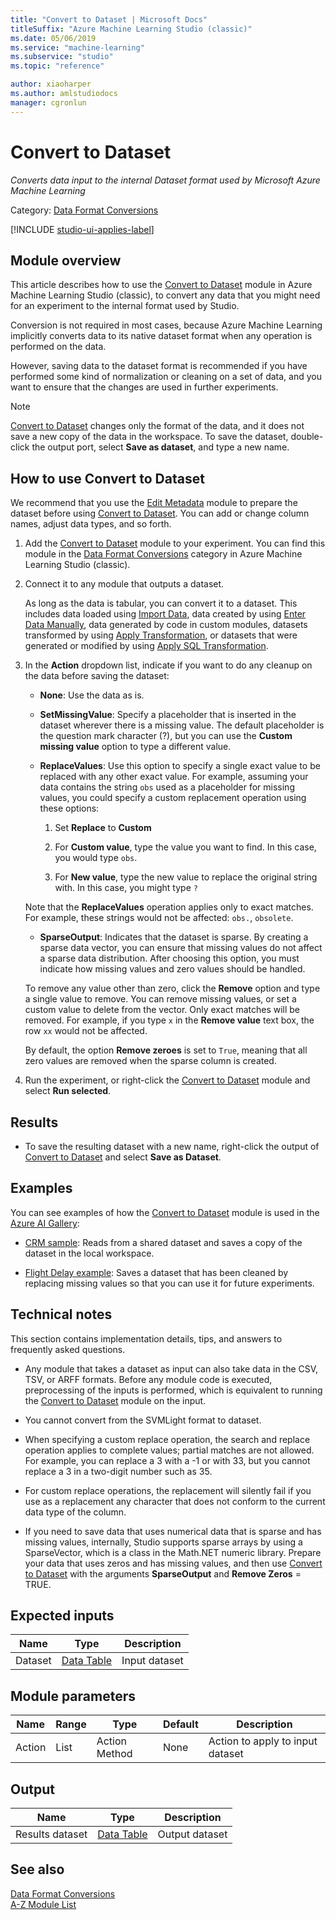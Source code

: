 ```yaml
---
title: "Convert to Dataset | Microsoft Docs"
titleSuffix: "Azure Machine Learning Studio (classic)"
ms.date: 05/06/2019
ms.service: "machine-learning"
ms.subservice: "studio"
ms.topic: "reference"

author: xiaoharper
ms.author: amlstudiodocs
manager: cgronlun
---
```

# Convert to Dataset
*Converts data input to the internal Dataset format used by Microsoft Azure Machine Learning*  
  
 Category: [Data Format Conversions](data-format-conversions.md)  

[!INCLUDE [studio-ui-applies-label](../includes/studio-ui-applies-label.md)]
  
## Module overview  

This article describes how to use the [Convert to Dataset](convert-to-dataset.md) module in Azure Machine Learning Studio (classic), to convert any data that you might need for an experiment to the internal format used by Studio.
  
Conversion is not required in most cases, because Azure Machine Learning implicitly converts data to its native dataset format when any operation is performed on the data. 

However, saving data to the dataset format is recommended if you have performed some kind of normalization or cleaning on a set of data, and you want to ensure that the changes are used in further experiments.  
  
> [!NOTE]
>  [Convert to Dataset](convert-to-dataset.md) changes only the format of the data, and it does not save a new copy of the data in the workspace. To save the dataset, double-click the output port, select **Save as dataset**, and type a new name.  
  
## How to use Convert to Dataset  

We recommend that you use the [Edit Metadata](edit-metadata.md) module to prepare the dataset before using [Convert to Dataset](convert-to-dataset.md).  You can add or change column names, adjust data types, and so forth.

1.  Add the [Convert to Dataset](convert-to-dataset.md) module to your experiment. You can find this module in the [Data Format Conversions](data-format-conversions.md) category in Azure Machine Learning Studio (classic). 

2. Connect it to any module that outputs a dataset.   

    As long as the data is tabular, you can convert it to a dataset. This includes data loaded using [Import Data](import-data.md), data created by using [Enter Data Manually](enter-data-manually.md), data generated by code in custom modules, datasets transformed by using [Apply Transformation](apply-transformation.md), or datasets that were generated or modified by using [Apply SQL Transformation](apply-sql-transformation.md).  
  
3.  In the **Action** dropdown list, indicate if you want to do any cleanup on the data before saving the dataset:  
  
    - **None**:  Use the data as is.  
  
    - **SetMissingValue**:  Specify a placeholder that is inserted in the dataset wherever there is a missing value. The default placeholder is the question mark character (?), but you can use the  **Custom missing value** option to type a different value.  
  
    - **ReplaceValues**: Use this option to specify a single exact value to be replaced with any other exact value. For example, assuming your data contains the string `obs` used as a placeholder for missing values, you could specify a custom replacement operation using these options:
    
        1. Set **Replace** to **Custom**  
  
        2. For **Custom value**, type the value you want to find. In this case, you would type `obs`. 
        3. For **New value**, type the new value to replace the original string with. In this case, you might type `?`  
  
    Note that the **ReplaceValues** operation applies only to exact matches. For example, these strings would not be affected: `obs.`, `obsolete`.  
  
    - **SparseOutput**: Indicates that the dataset is sparse. By creating a sparse data vector, you can ensure  that missing values do not affect a sparse data distribution. After choosing this option, you must indicate how missing values and zero values should be handled. 
    
    To remove any value other than zero, click the **Remove** option and type a single value to remove. You can remove missing values, or set a custom value to delete from the vector.  Only exact matches will be removed. For example, if you type `x` in the **Remove value** text box, the row `xx` would not be affected.  
  
    By  default, the option **Remove zeroes** is set to `True`, meaning that all zero values are removed when the sparse column is created.  
  
5.  Run the experiment, or right-click the [Convert to Dataset](convert-to-dataset.md) module and select **Run selected**.  

## Results

+  To save the resulting dataset with a new name, right-click the output of [Convert to Dataset](convert-to-dataset.md) and select **Save as Dataset**.  
  
## Examples  

You can see examples of how the [Convert to Dataset](convert-to-dataset.md) module is used in the [Azure AI Gallery](https://gallery.cortanaintelligence.com/):  
  
- [CRM sample](http://go.microsoft.com/fwlink/?LinkId=525941): Reads from a shared dataset and saves a copy of the dataset in the local workspace.  
  
- [Flight Delay example](http://go.microsoft.com/fwlink/?LinkId=525725): Saves a dataset that has been cleaned by replacing missing values so that you can use it for future experiments.  
  
## Technical notes  

This section contains implementation details, tips, and answers to frequently asked questions.

-   Any module that takes a dataset as input can also take data in the CSV, TSV, or ARFF formats. Before any module code is executed, preprocessing of the inputs is performed, which is equivalent to running the [Convert to Dataset](convert-to-dataset.md) module on the input.  
  
-   You cannot convert from the SVMLight format to dataset.  
  
-   When specifying a custom replace operation, the search and replace operation applies to complete values; partial matches are not allowed. For example, you can replace a 3 with a -1 or with 33, but you cannot replace a 3 in a two-digit number such as 35.  
  
-   For custom replace operations, the replacement will silently fail if you use as a replacement any character that does not conform to the current data type of the column.  
  
-   If you need to save data that uses numerical data that is sparse and has missing values, internally, Studio supports sparse arrays by using a SparseVector, which is a class in the Math.NET numeric library. Prepare your data that uses zeros and has missing values, and then use [Convert to Dataset](convert-to-dataset.md) with the arguments **SparseOutput** and **Remove Zeros** = TRUE.  
  
##  Expected inputs  
  
|Name|Type|Description|  
|----------|----------|-----------------|  
|Dataset|[Data Table](data-table.md)|Input dataset|  
  
##  Module parameters  
  
|Name|Range|Type|Default|Description|  
|----------|-----------|----------|-------------|-----------------|  
|Action|List|Action Method|None|Action to apply to input dataset|  
  
##  Output  
  
|Name|Type|Description|  
|----------|----------|-----------------|  
|Results dataset|[Data Table](data-table.md)|Output dataset|  
  
## See also  
 [Data Format Conversions](data-format-conversions.md)   
 [A-Z Module List](a-z-module-list.md)
